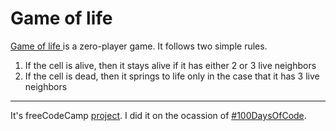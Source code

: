 # Game of life

[Game of life ](https://en.wikipedia.org/wiki/Conway's_Game_of_Life)is a zero-player game. It follows two simple rules. 
1. If the cell is alive, then it stays alive if it has either 2 or 3 live neighbors
2. If the cell is dead, then it springs to life only in the case that it has 3 live neighbors

-------------
It's freeCodeCamp [project](https://www.freecodecamp.com/challenges/build-the-game-of-life). I did it on the ocassion of [#100DaysOfCode](https://medium.freecodecamp.com/start-2017-with-the-100daysofcode-improved-and-updated-18ce604b237b#.44d1bgloi). 